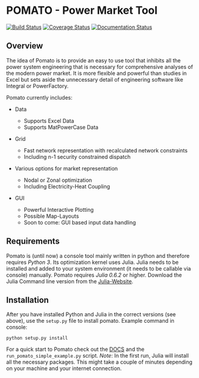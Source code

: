 POMATO - Power Market Tool
============================

[![Build Status](https://travis-ci.org/robert-mieth/pomato.svg?branch=master)](https://travis-ci.org/robert-mieth/pomato)
[![Coverage Status](https://coveralls.io/repos/github/robert-mieth/pomato/badge.svg?branch=master)](https://coveralls.io/github/robert-mieth/pomato?branch=master)
[![Documentation Status](https://readthedocs.org/projects/pomato/badge/?version=latest)](http://pomato.readthedocs.io/en/latest/?badge=latest)

Overview
--------

The idea of Pomato is to provide an easy to use tool that inhibits all the power system engineering that is necessary for comprehensive analyses of the modern power market. It is more flexible and powerful than studies in Excel but sets aside the unnecessary detail of engineering software like Integral or PowerFactory. 

Pomato currently includes:

* Data
    * Supports Excel Data
    * Supports MatPowerCase Data

* Grid
    * Fast network representation with recalculated network constraints
    * Including n-1 security constrained dispatch

* Various options for market representation
    * Nodal or Zonal optimization
    * Including Electricity-Heat Coupling

* GUI 
    * Powerful Interactive Plotting
    * Possible Map-Layouts
    * Soon to come: GUI based input data handling

Requirements
------------

Pomato is (until now) a console tool mainly written in python and therefore requires *Python 3*. 
Its optimization kernel uses Julia. Julia needs to be installed and added to your system environment (it needs to be callable via console) manually. Pomato requires *Julia 0.6.2* or higher. Download the Julia Command line version from the [Julia-Website](https://julialang.org/).


Installation
------------

After you have installed Python and Julia in the correct versions (see above), use the `setup.py` file to install pomato. Example command in console:

```
python setup.py install
```

For a quick start to Pomato check out the [DOCS](http://pomato.readthedocs.io/en/latest/) and the `run_pomato_simple_example.py` script. *Note*: In the first run, Julia will install all the necessary packages. This might take a couple of minutes depending on your machine and your internet connection. 





